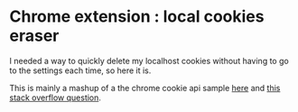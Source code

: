 # Chrome extension : local cookies eraser

I needed a way to quickly delete my localhost cookies without having to go to the settings each time, so here it is.

This is mainly a mashup of a the chrome cookie api sample [here](http://developer.chrome.com/extensions/samples.html) and [this stack overflow question](http://stackoverflow.com/questions/6694173/manage-cookies-from-google-chrome-extension).
